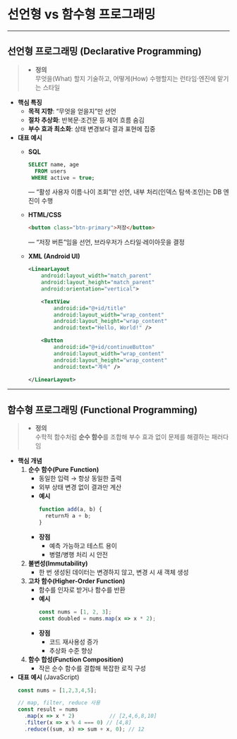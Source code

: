 # 선언형 vs 함수형 프로그래밍

---

## 선언형 프로그래밍 (Declarative Programming)
> - **정의**  
  무엇을(What) 할지 기술하고, 어떻게(How) 수행할지는 런타임·엔진에 맡기는 스타일
- **핵심 특징**
    - **목적 지향**: “무엇을 얻을지”만 선언
    - **절차 추상화**: 반복문·조건문 등 제어 흐름 숨김
    - **부수 효과 최소화**: 상태 변경보다 결과 표현에 집중
- **대표 예시**
    - **SQL**
      ```sql
      SELECT name, age
        FROM users
       WHERE active = true;
      ```  
      — “활성 사용자 이름·나이 조회”만 선언, 내부 처리(인덱스 탐색·조인)는 DB 엔진이 수행
    - **HTML/CSS**
      ```html
      <button class="btn-primary">저장</button>
      ```  
      — “저장 버튼”임을 선언, 브라우저가 스타일·레이아웃을 결정
    
    - **XML (Android UI)**  
      ```xml
      <LinearLayout
          android:layout_width="match_parent"
          android:layout_height="match_parent"
          android:orientation="vertical">

          <TextView
              android:id="@+id/title"
              android:layout_width="wrap_content"
              android:layout_height="wrap_content"
              android:text="Hello, World!" />

          <Button
              android:id="@+id/continueButton"
              android:layout_width="wrap_content"
              android:layout_height="wrap_content"
              android:text="계속" />

      </LinearLayout>
      ```


---

## 함수형 프로그래밍 (Functional Programming)
> - **정의**  
  수학적 함수처럼 **순수 함수**를 조합해 부수 효과 없이 문제를 해결하는 패러다임
- **핵심 개념**
    1. **순수 함수(Pure Function)**
        - 동일한 입력 → 항상 동일한 출력
        - 외부 상태 변경 없이 결과만 계산
        - **예시**  
          ```js
          function add(a, b) {
            return차 a + b;
          }
          ```
        - **장점**  
          - 예측 가능하고 테스트 용이  
          - 병렬/병행 처리 시 안전  
    2. **불변성(Immutability)**
        - 한 번 생성된 데이터는 변경하지 않고, 변경 시 새 객체 생성
    3. **고차 함수(Higher-Order Function)**
        - 함수를 인자로 받거나 함수를 반환
        - **예시**  
          ```js
          const nums = [1, 2, 3];
          const doubled = nums.map(x => x * 2);
          ```
        - **장점**  
          - 코드 재사용성 증가  
          - 추상화 수준 향상  
    4. **함수 합성(Function Composition)**
        - 작은 순수 함수를 결합해 복잡한 로직 구성
- **대표 예시** (JavaScript)
  ```js
  const nums = [1,2,3,4,5];

  // map, filter, reduce 사용
  const result = nums
    .map(x => x * 2)           // [2,4,6,8,10]
    .filter(x => x % 4 === 0) // [4,8]
    .reduce((sum, x) => sum + x, 0); // 12